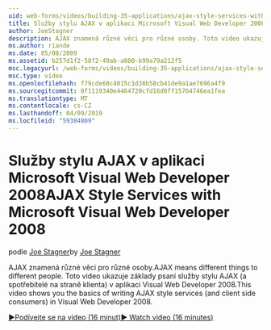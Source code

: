 ```yaml
---
uid: web-forms/videos/building-35-applications/ajax-style-services-with-microsoft-visual-web-developer-2008
title: Služby stylu AJAX v aplikaci Microsoft Visual Web Developer 2008 | Dokumentace Microsoftu
author: JoeStagner
description: AJAX znamená různé věci pro různé osoby. Toto video ukazuje základy psaní služby stylu AJAX (a spotřebitelé na straně klienta) ve vývojovém prostředí Visual Web...
ms.author: riande
ms.date: 05/08/2009
ms.assetid: b257d1f2-58f2-49ab-a800-b99a79a212f5
msc.legacyurl: /web-forms/videos/building-35-applications/ajax-style-services-with-microsoft-visual-web-developer-2008
msc.type: video
ms.openlocfilehash: f79cde60c4015c1d38b58cb41de9a1ae7696a4f9
ms.sourcegitcommit: 0f1119340e4464720cfd16d0ff15764746ea1fea
ms.translationtype: MT
ms.contentlocale: cs-CZ
ms.lasthandoff: 04/09/2019
ms.locfileid: "59384809"
---
```

# <a name="ajax-style-services-with-microsoft-visual-web-developer-2008"></a><span data-ttu-id="f53b7-104">Služby stylu AJAX v aplikaci Microsoft Visual Web Developer 2008</span><span class="sxs-lookup"><span data-stu-id="f53b7-104">AJAX Style Services with Microsoft Visual Web Developer 2008</span></span>

<span data-ttu-id="f53b7-105">podle [Joe Stagner](https://github.com/JoeStagner)</span><span class="sxs-lookup"><span data-stu-id="f53b7-105">by [Joe Stagner](https://github.com/JoeStagner)</span></span>

<span data-ttu-id="f53b7-106">AJAX znamená různé věci pro různé osoby.</span><span class="sxs-lookup"><span data-stu-id="f53b7-106">AJAX means different things to different people.</span></span> <span data-ttu-id="f53b7-107">Toto video ukazuje základy psaní služby stylu AJAX (a spotřebitelé na straně klienta) v aplikaci Visual Web Developer 2008.</span><span class="sxs-lookup"><span data-stu-id="f53b7-107">This video shows you the basics of writing AJAX style services (and client side consumers) in Visual Web Developer 2008.</span></span>

[<span data-ttu-id="f53b7-108">&#9654;Podívejte se na video (16 minut)</span><span class="sxs-lookup"><span data-stu-id="f53b7-108">&#9654; Watch video (16 minutes)</span></span>](https://channel9.msdn.com/Blogs/ASP-NET-Site-Videos/ajax-style-services-with-microsoft-visual-web-developer-2008)
